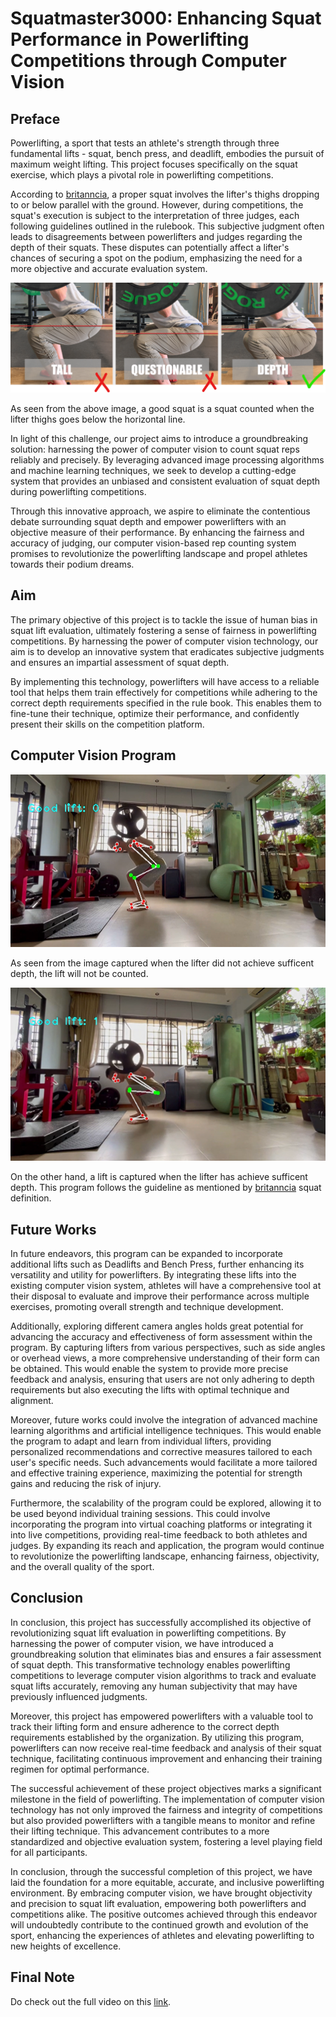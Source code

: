 # Squatmaster3000: Enhancing Squat Performance in Powerlifting Competitions through Computer Vision

## Preface

Powerlifting, a sport that tests an athlete's strength through three fundamental lifts - squat, bench press, and deadlift, embodies the pursuit of maximum weight lifting. This project focuses specifically on the squat exercise, which plays a pivotal role in powerlifting competitions.

According to [britanncia](https://www.britannica.com/sports/powerlifting#ref857046), a proper squat involves the lifter's thighs dropping to or below parallel with the ground. However, during competitions, the squat's execution is subject to the interpretation of three judges, each following guidelines outlined in the rulebook. This subjective judgment often leads to disagreements between powerlifters and judges regarding the depth of their squats. These disputes can potentially affect a lifter's chances of securing a spot on the podium, emphasizing the need for a more objective and accurate evaluation system.

![depth](./image/depth.png)

As seen from the above image, a good squat is a squat counted when the lifter thighs goes below the horizontal line.

In light of this challenge, our project aims to introduce a groundbreaking solution: harnessing the power of computer vision to count squat reps reliably and precisely. By leveraging advanced image processing algorithms and machine learning techniques, we seek to develop a cutting-edge system that provides an unbiased and consistent evaluation of squat depth during powerlifting competitions.

Through this innovative approach, we aspire to eliminate the contentious debate surrounding squat depth and empower powerlifters with an objective measure of their performance. By enhancing the fairness and accuracy of judging, our computer vision-based rep counting system promises to revolutionize the powerlifting landscape and propel athletes towards their podium dreams.

## Aim

The primary objective of this project is to tackle the issue of human bias in squat lift evaluation, ultimately fostering a sense of fairness in powerlifting competitions. By harnessing the power of computer vision technology, our aim is to develop an innovative system that eradicates subjective judgments and ensures an impartial assessment of squat depth.

By implementing this technology, powerlifters will have access to a reliable tool that helps them train effectively for competitions while adhering to the correct depth requirements specified in the rule book. This enables them to fine-tune their technique, optimize their performance, and confidently present their skills on the competition platform.

## Computer Vision Program


![bad](./image/bad.png)

As seen from the image captured when the lifter did not achieve sufficent depth, the lift will not be counted.

![good](./image/good.png)

On the other hand, a lift is captured when the lifter has achieve sufficent depth. This program follows the guideline as mentioned by [britanncia](https://www.britannica.com/sports/powerlifting#ref857046) squat definition.

## Future Works

In future endeavors, this program can be expanded to incorporate additional lifts such as Deadlifts and Bench Press, further enhancing its versatility and utility for powerlifters. By integrating these lifts into the existing computer vision system, athletes will have a comprehensive tool at their disposal to evaluate and improve their performance across multiple exercises, promoting overall strength and technique development.

Additionally, exploring different camera angles holds great potential for advancing the accuracy and effectiveness of form assessment within the program. By capturing lifters from various perspectives, such as side angles or overhead views, a more comprehensive understanding of their form can be obtained. This would enable the system to provide more precise feedback and analysis, ensuring that users are not only adhering to depth requirements but also executing the lifts with optimal technique and alignment.

Moreover, future works could involve the integration of advanced machine learning algorithms and artificial intelligence techniques. This would enable the program to adapt and learn from individual lifters, providing personalized recommendations and corrective measures tailored to each user's specific needs. Such advancements would facilitate a more tailored and effective training experience, maximizing the potential for strength gains and reducing the risk of injury.

Furthermore, the scalability of the program could be explored, allowing it to be used beyond individual training sessions. This could involve incorporating the program into virtual coaching platforms or integrating it into live competitions, providing real-time feedback to both athletes and judges. By expanding its reach and application, the program would continue to revolutionize the powerlifting landscape, enhancing fairness, objectivity, and the overall quality of the sport.

## Conclusion

In conclusion, this project has successfully accomplished its objective of revolutionizing squat lift evaluation in powerlifting competitions. By harnessing the power of computer vision, we have introduced a groundbreaking solution that eliminates bias and ensures a fair assessment of squat depth. This transformative technology enables powerlifting competitions to leverage computer vision algorithms to track and evaluate squat lifts accurately, removing any human subjectivity that may have previously influenced judgments.

Moreover, this project has empowered powerlifters with a valuable tool to track their lifting form and ensure adherence to the correct depth requirements established by the organization. By utilizing this program, powerlifters can now receive real-time feedback and analysis of their squat technique, facilitating continuous improvement and enhancing their training regimen for optimal performance.

The successful achievement of these project objectives marks a significant milestone in the field of powerlifting. The implementation of computer vision technology has not only improved the fairness and integrity of competitions but also provided powerlifters with a tangible means to monitor and refine their lifting technique. This advancement contributes to a more standardized and objective evaluation system, fostering a level playing field for all participants.


In conclusion, through the successful completion of this project, we have laid the foundation for a more equitable, accurate, and inclusive powerlifting environment. By embracing computer vision, we have brought objectivity and precision to squat lift evaluation, empowering both powerlifters and competitions alike. The positive outcomes achieved through this endeavor will undoubtedly contribute to the continued growth and evolution of the sport, enhancing the experiences of athletes and elevating powerlifting to new heights of excellence.

## Final Note

Do check out the full video on this [link](https://drive.google.com/file/d/1Q9MojaDPBIZS4p01j0CGFTfZqc8NoEH8/view?usp=sharing).